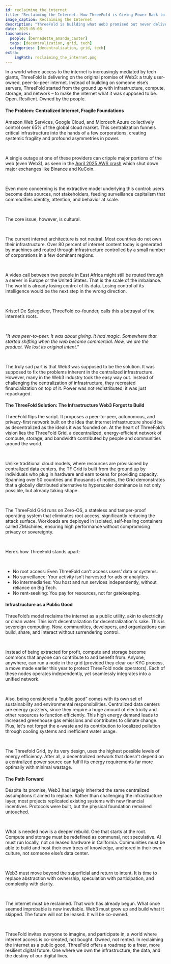 ```yaml
---
id: reclaiming_the_internet
title: "Reclaiming the Internet: How ThreeFold is Giving Power Back to the People"
image_caption: Reclaiming the Internet
description: "ThreeFold is building what Web3 promised but never delivered: a peer-to-peer, user-owned internet. ThreeFold creates an open, resilient, and sovereign digital future free from Big Tech control by starting from the infrastructure layer."
date: 2025-05-08
taxonomies:
  people: [bernadette_amanda_caster]
  tags: [decentralization, grid, tech]
  categories: [decentralization, grid, tech]
extra:
    imgPath: reclaiming_the_internet.png
---
```


In a world where access to the internet is increasingly mediated by tech giants, ThreeFold is delivering on the original promise of Web3: a truly user-owned, peer-to-peer internet. Instead of building on someone else’s servers, ThreeFold started from the ground up with infrastructure, compute, storage, and network – to make the internet what it was supposed to be. Open. Resilient. Owned by the people.

#### The Problem: Centralized Internet, Fragile Foundations

Amazon Web Services, Google Cloud, and Microsoft Azure collectively control over 65% of the global cloud market. This centralization funnels critical infrastructure into the hands of a few corporations, creating systemic fragility and profound asymmetries in power. 

<br/>

A single outage at one of these providers can cripple major portions of the web (even Web3), as seen in the [April 2025 AWS crash](https://www.reuters.com/technology/binance-services-start-recover-after-network-interruption-2025-04-15/) which shut down major exchanges like Binance and KuCoin.

<br/>

Even more concerning is the extractive model underlying this control: users become data sources, not stakeholders, feeding surveillance capitalism that commodifies identity, attention, and behavior at scale.

<br>

The core issue, however, is cultural. 

<br/>

The current internet architecture is not neutral. Most countries do not own their infrastructure. Over 80 percent of internet content today is generated by machines and routed through infrastructure controlled by a small number of corporations in a few dominant regions.

<br/>

A video call between two people in East Africa might still be routed through a server in Europe or the United States. That is the scale of the imbalance. The world is already losing control of its data. Losing control of its intelligence would be the next step in the wrong direction.

<br/>

Kristof De Spiegeleer, ThreeFold co-founder, calls this a betrayal of the internet’s roots. 

<br/>

*"It was peer-to-peer. It was about giving. It had magic. Somewhere that started shifting when the web became commercial. Now, we are the product. We lost its original intent."*

<br/>

The truly sad part is that Web3 was supposed to be the solution. It was supposed to fix the problems inherent in the centralized infrastructure. However, many in the Web3 industry took the easy way out. Instead of challenging the centralization of infrastructure, they recreated financialization on top of it. Power was not redistributed; it was just repackaged.

#### The ThreeFold Solution: The Infrastructure Web3 Forgot to Build

ThreeFold flips the script. It proposes a peer-to-peer, autonomous, and privacy-first network built on the idea that internet infrastructure should be as decentralized as the ideals it was founded on. At the heart of ThreeFold’s vision lies the ThreeFold Grid, a decentralized, energy-efficient network of compute, storage, and bandwidth contributed by people and communities around the world. 

<br/>

Unlike traditional cloud models, where resources are provisioned by centralized data centers, the TF Grid is built from the ground up by individuals who plug in hardware and earn tokens for providing capacity. Spanning over 50 countries and thousands of nodes, the Grid demonstrates that a globally distributed alternative to hyperscaler dominance is not only possible, but already taking shape.

<br/>

The ThreeFold Grid runs on Zero-OS, a stateless and tamper-proof operating system that eliminates root access, significantly reducing the attack surface. Workloads are deployed in isolated, self-healing containers called ZMachines, ensuring high performance without compromising privacy or sovereignty. 

<br/>

Here’s how ThreeFold stands apart:

<br/>

- No root access: Even ThreeFold can’t access users’ data or systems.
- No surveillance: Your activity isn’t harvested for ads or analytics.
- No intermediaries: You host and run services independently, without reliance on Big Tech.
- No rent-seeking: You pay for resources, not for gatekeeping.

#### Infrastructure as a Public Good

ThreeFold’s model reclaims the internet as a public utility, akin to electricity or clean water. This isn't decentralization for decentralization's sake. This is sovereign computing. Now, communities, developers, and organizations can build, share, and interact without surrendering control.

<br/>

Instead of being extracted for profit, compute and storage become commons that anyone can contribute to and benefit from. Anyone, anywhere, can run a node in the grid (provided they clear our KYC process, a move made earlier this year to protect ThreeFold node operators). Each of these nodes operates independently, yet seamlessly integrates into a unified network.

<br/>

Also, being considered a “public good” comes with its own set of sustainability and environmental responsibilities. Centralized data centers are energy guzzlers, since they require a huge amount of electricity and other resources to function efficiently. This high energy demand leads to increased greenhouse gas emissions and contributes to climate change. Plus, let's not forget the e-waste and its contribution to localized pollution through cooling systems and inefficient water usage.

<br/>

The Threefold Grid, by its very design, uses the highest possible levels of energy efficiency. After all, a decentralized network that doesn't depend on a centralized power source can fulfill its energy requirements far more optimally with minimal wastage.

#### The Path Forward

Despite its promise, Web3 has largely inherited the same centralized assumptions it aimed to replace. Rather than challenging the infrastructure layer, most projects replicated existing systems with new financial incentives. Protocols were built, but the physical foundation remained untouched.

<br/>

What is needed now is a deeper rebuild. One that starts at the root. Compute and storage must be redefined as communal, not speculative. AI must run locally, not on leased hardware in California. Communities must be able to build and host their own trees of knowledge, anchored in their own culture, not someone else’s data center.

<br/>

Web3 must move beyond the superficial and return to intent. It is time to replace abstraction with ownership, speculation with participation, and complexity with clarity.

<br/>

The internet must be reclaimed. That work has already begun. What once seemed improbable is now inevitable. Web3 must grow up and build what it skipped. The future will not be leased. It will be co-owned.

<br/>

ThreeFold invites everyone to imagine, and participate in, a world where internet access is co-created, not bought. Owned, not rented. In reclaiming the internet as a public good, ThreeFold offers a roadmap to a freer, more resilient digital future. One where we own the infrastructure, the data, and the destiny of our digital lives.